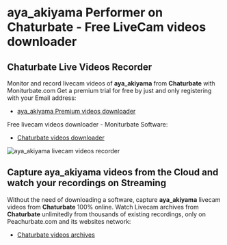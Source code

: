 # aya_akiyama Performer on Chaturbate - Free LiveCam videos downloader

## Chaturbate Live Videos Recorder

Monitor and record livecam videos of **aya_akiyama** from **Chaturbate** with Moniturbate.com
Get a premium trial for free by just and only registering with your Email address:
* [aya_akiyama Premium videos downloader](https://moniturbate.com/request-demo-licence-key.html)

Free livecam videos downloader - Moniturbate Software:
* [Chaturbate videos downloader](https://moniturbate.com/moniturbate-download-software.html)

![aya_akiyama livecam videos recorder](https://peachurnet.com/templates/moniturbate-software.png)


## Capture aya_akiyama videos from the Cloud and watch your recordings on Streaming

Without the need of downloading a software, capture **aya_akiyama** livecam videos from **Chaturbate** 100% online.
Watch Livecam archives from **Chaturbate** unlimitedly from thousands of existing recordings, only on Peachurbate.com and its websites network:
* [Chaturbate videos archives](https://peachurnet.com/)